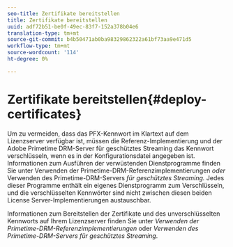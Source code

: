 ```yaml
---
seo-title: Zertifikate bereitstellen
title: Zertifikate bereitstellen
uuid: adf72b51-be0f-49ec-83f7-152a378b04e6
translation-type: tm+mt
source-git-commit: b4b50471ab0ba98329862322a61bf73aa9e471d5
workflow-type: tm+mt
source-wordcount: '114'
ht-degree: 0%

---
```



# Zertifikate bereitstellen{#deploy-certificates}

Um zu vermeiden, dass das PFX-Kennwort im Klartext auf dem Lizenzserver verfügbar ist, müssen die Referenz-Implementierung und der Adobe Primetime DRM-Server für geschütztes Streaming das Kennwort verschlüsseln, wenn es in der Konfigurationsdatei angegeben ist. Informationen zum Ausführen der verwüstenden Dienstprogramme finden Sie unter Verwenden der Primetime-DRM-Referenzimplementierungen *oder* Verwenden des Primetime-DRM-Servers *für geschütztes Streaming.* Jedes dieser Programme enthält ein eigenes Dienstprogramm zum Verschlüsseln, und die verschlüsselten Kennwörter sind nicht zwischen diesen beiden License Server-Implementierungen austauschbar.

Informationen zum Bereitstellen der Zertifikate und des unverschlüsselten Kennworts auf Ihrem Lizenzserver finden Sie unter *Verwenden der Primetime-DRM-Referenzimplementierungen* oder *Verwenden des Primetime-DRM-Servers für geschütztes Streaming*.
